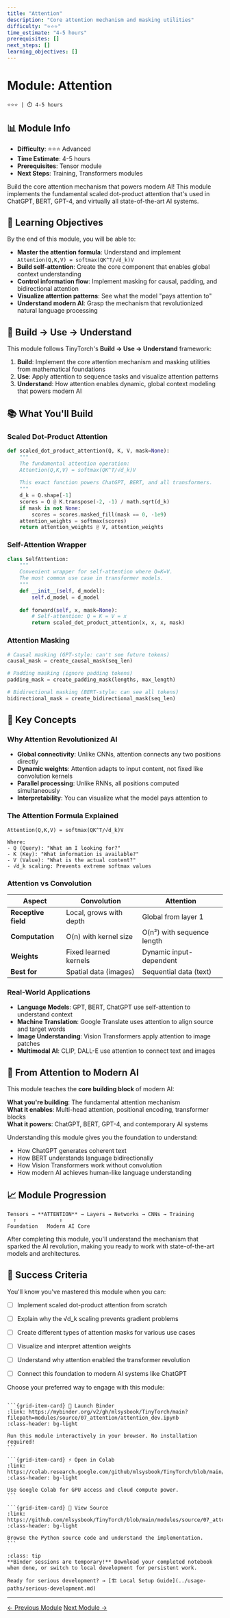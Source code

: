 ```yaml
---
title: "Attention"
description: "Core attention mechanism and masking utilities"
difficulty: "⭐⭐⭐"
time_estimate: "4-5 hours"
prerequisites: []
next_steps: []
learning_objectives: []
---
```


# Module: Attention

```{div} badges
⭐⭐⭐ | ⏱️ 4-5 hours
```


## 📊 Module Info
- **Difficulty**: ⭐⭐⭐ Advanced
- **Time Estimate**: 4-5 hours
- **Prerequisites**: Tensor module
- **Next Steps**: Training, Transformers modules

Build the core attention mechanism that powers modern AI! This module implements the fundamental scaled dot-product attention that's used in ChatGPT, BERT, GPT-4, and virtually all state-of-the-art AI systems.

## 🎯 Learning Objectives

By the end of this module, you will be able to:

- **Master the attention formula**: Understand and implement `Attention(Q,K,V) = softmax(QK^T/√d_k)V`
- **Build self-attention**: Create the core component that enables global context understanding
- **Control information flow**: Implement masking for causal, padding, and bidirectional attention
- **Visualize attention patterns**: See what the model "pays attention to"
- **Understand modern AI**: Grasp the mechanism that revolutionized natural language processing

## 🧠 Build → Use → Understand

This module follows TinyTorch's **Build → Use → Understand** framework:

1. **Build**: Implement the core attention mechanism and masking utilities from mathematical foundations
2. **Use**: Apply attention to sequence tasks and visualize attention patterns
3. **Understand**: How attention enables dynamic, global context modeling that powers modern AI

## 📚 What You'll Build

### Scaled Dot-Product Attention
```python
def scaled_dot_product_attention(Q, K, V, mask=None):
    """
    The fundamental attention operation:
    Attention(Q,K,V) = softmax(QK^T/√d_k)V
    
    This exact function powers ChatGPT, BERT, and all transformers.
    """
    d_k = Q.shape[-1]
    scores = Q @ K.transpose(-2, -1) / math.sqrt(d_k)
    if mask is not None:
        scores = scores.masked_fill(mask == 0, -1e9)
    attention_weights = softmax(scores)
    return attention_weights @ V, attention_weights
```

### Self-Attention Wrapper
```python
class SelfAttention:
    """
    Convenient wrapper for self-attention where Q=K=V.
    The most common use case in transformer models.
    """
    def __init__(self, d_model):
        self.d_model = d_model
    
    def forward(self, x, mask=None):
        # Self-attention: Q = K = V = x
        return scaled_dot_product_attention(x, x, x, mask)
```

### Attention Masking
```python
# Causal masking (GPT-style: can't see future tokens)
causal_mask = create_causal_mask(seq_len)

# Padding masking (ignore padding tokens)
padding_mask = create_padding_mask(lengths, max_length)

# Bidirectional masking (BERT-style: can see all tokens)
bidirectional_mask = create_bidirectional_mask(seq_len)
```

## 🔬 Key Concepts

### Why Attention Revolutionized AI
- **Global connectivity**: Unlike CNNs, attention connects any two positions directly
- **Dynamic weights**: Attention adapts to input content, not fixed like convolution kernels
- **Parallel processing**: Unlike RNNs, all positions computed simultaneously
- **Interpretability**: You can visualize what the model pays attention to

### The Attention Formula Explained
```
Attention(Q,K,V) = softmax(QK^T/√d_k)V

Where:
- Q (Query): "What am I looking for?"
- K (Key): "What information is available?"  
- V (Value): "What is the actual content?"
- √d_k scaling: Prevents extreme softmax values
```

### Attention vs Convolution
| Aspect | Convolution | Attention |
|--------|-------------|-----------|
| **Receptive field** | Local, grows with depth | Global from layer 1 |
| **Computation** | O(n) with kernel size | O(n²) with sequence length |
| **Weights** | Fixed learned kernels | Dynamic input-dependent |
| **Best for** | Spatial data (images) | Sequential data (text) |

### Real-World Applications
- **Language Models**: GPT, BERT, ChatGPT use self-attention to understand context
- **Machine Translation**: Google Translate uses attention to align source and target words
- **Image Understanding**: Vision Transformers apply attention to image patches
- **Multimodal AI**: CLIP, DALL-E use attention to connect text and images

## 🚀 From Attention to Modern AI

This module teaches the **core building block** of modern AI:

**What you're building**: The fundamental attention mechanism  
**What it enables**: Multi-head attention, positional encoding, transformer blocks  
**What it powers**: ChatGPT, BERT, GPT-4, and contemporary AI systems

Understanding this module gives you the foundation to understand:
- How ChatGPT generates coherent text
- How BERT understands language bidirectionally
- How Vision Transformers work without convolution
- How modern AI achieves human-like language understanding

## 📈 Module Progression

```
Tensors → **ATTENTION** → Layers → Networks → CNNs → Training
  ↑              ↑
Foundation   Modern AI Core
```

After completing this module, you'll understand the mechanism that sparked the AI revolution, making you ready to work with state-of-the-art models and architectures.

## 🎯 Success Criteria

You'll know you've mastered this module when you can:
- [ ] Implement scaled dot-product attention from scratch
- [ ] Explain why the √d_k scaling prevents gradient problems
- [ ] Create different types of attention masks for various use cases
- [ ] Visualize and interpret attention weights
- [ ] Understand why attention enabled the transformer revolution
- [ ] Connect this foundation to modern AI systems like ChatGPT 


Choose your preferred way to engage with this module:

````{grid} 1 2 3 3

```{grid-item-card} 🚀 Launch Binder
:link: https://mybinder.org/v2/gh/mlsysbook/TinyTorch/main?filepath=modules/source/07_attention/attention_dev.ipynb
:class-header: bg-light

Run this module interactively in your browser. No installation required!
```

```{grid-item-card} ⚡ Open in Colab  
:link: https://colab.research.google.com/github/mlsysbook/TinyTorch/blob/main/modules/source/07_attention/attention_dev.ipynb
:class-header: bg-light

Use Google Colab for GPU access and cloud compute power.
```

```{grid-item-card} 📖 View Source
:link: https://github.com/mlsysbook/TinyTorch/blob/main/modules/source/07_attention/attention_dev.py
:class-header: bg-light

Browse the Python source code and understand the implementation.
```

````

```{admonition} 💾 Save Your Progress
:class: tip
**Binder sessions are temporary!** Download your completed notebook when done, or switch to local development for persistent work.

Ready for serious development? → [🏗️ Local Setup Guide](../usage-paths/serious-development.md)
```

---

<div class="prev-next-area">
<a class="left-prev" href="../chapters/06_spatial.html" title="previous page">← Previous Module</a>
<a class="right-next" href="../chapters/08_dataloader.html" title="next page">Next Module →</a>
</div>
